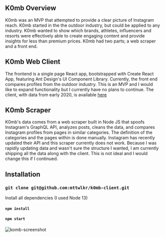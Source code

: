 ## K0mb Overview

K0mb was an MVP that attempted to provide a clear picture of Instagram reach. K0mb started in the the outdoor industry, but could be applied to any industry. K0mb wanted to show which brands, athletes, influencers and resorts were effectively able to create engaging content and provide insights for less than premium prices. K0mb had two parts; a web scraper and a front end.

## K0mb Web Client

The frontend is a single page React app, bootstrapped with Create React App, featuring Ant Design's UI Component Library. Currently, the front end compares profiles from the outdoor industry. This is an MVP and I would like to expand functionality but I currently have no plans to continue. The client, with data from early 2020, is available [here](https://mttwlkr.github.io/k0mb-client/)

## K0mb Scraper

K0mb's data comes from a web scraper built in Node JS that spoofs Instagram's GraphQL API, analyzes posts, cleans the data, and compares Instagram profiles from pages in similar categories. The definition of the categories and the pages within is done manually. Instagram has recently updated their API and this scraper currently does not work. Because I was rapidly updating data and wasn't sure the structure I wanted, I am currently shipping all the data along with the client. This is not ideal and I would change this if I continued.

## Installation

### `git clone git@github.com:mttwlkr/k0mb-client.git`

Install all dependencies (I used Node 13)

#### `npm install`

#### `npm start`

![komb-screenshot](https://user-images.githubusercontent.com/30199861/101432931-0183e300-38c7-11eb-86ab-0d41b6ce6433.png)
